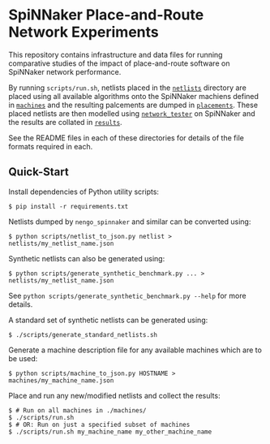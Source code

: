 SpiNNaker Place-and-Route Network Experiments
=============================================

This repository contains infrastructure and data files for running comparative
studies of the impact of place-and-route software on SpiNNaker network
performance.

By running `scripts/run.sh`, netlists placed in the [`netlists`](./netlists/)
directory are placed using all available algorithms onto the SpiNNaker machiens
defined in [`machines`](./machines/) and the resulting palcements are dumped in
[`placements`](./placements/). These placed netlists are then modelled using
[`network_tester`](https://github.com/project-rig/network_tester) on SpiNNaker
and the results are collated in [`results`](./results/).

See the README files in each of these directories for details of the file
formats required in each.

Quick-Start
-----------

Install dependencies of Python utility scripts:

	$ pip install -r requirements.txt

Netlists dumped by `nengo_spinnaker` and similar can be converted using:

	$ python scripts/netlist_to_json.py netlist > netlists/my_netlist_name.json

Synthetic netlists can also be generated using:

	$ python scripts/generate_synthetic_benchmark.py ... > netlists/my_netlist_name.json

See `python scripts/generate_synthetic_benchmark.py --help` for more details.

A standard set of synthetic netlists can be generated using:

	$ ./scripts/generate_standard_netlists.sh

Generate a machine description file for any available machines which are to be
used:

	$ python scripts/machine_to_json.py HOSTNAME > machines/my_machine_name.json

Place and run any new/modified netlists and collect the results:

	$ # Run on all machines in ./machines/
	$ ./scripts/run.sh
	$ # OR: Run on just a specified subset of machines
	$ ./scripts/run.sh my_machine_name my_other_machine_name
